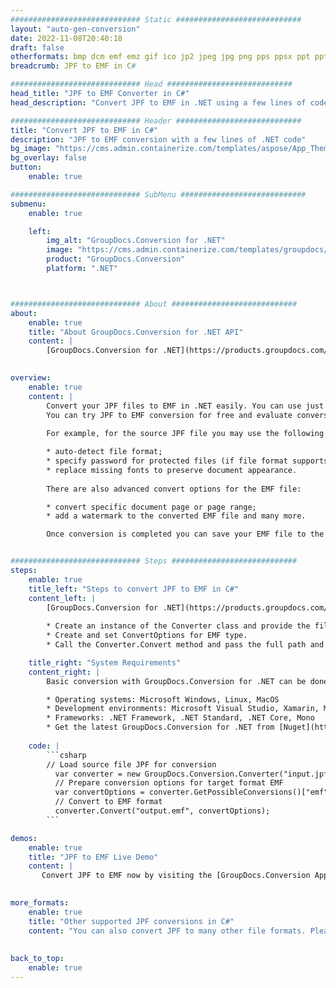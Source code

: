 ```yaml
---
############################# Static ############################
layout: "auto-gen-conversion"
date: 2022-11-08T20:40:18
draft: false
otherformats: bmp dcm emf emz gif ico jp2 jpeg jpg png pps ppsx ppt pptx psb psd svg svgz tga tif tiff webp wmf wmz
breadcrumb: JPF to EMF in C#

############################# Head ############################
head_title: "JPF to EMF Converter in C#"
head_description: "Convert JPF to EMF in .NET using a few lines of code. Use the GroupDocs Document Conversion API to convert over 160 file formats."

############################# Header ############################
title: "Convert JPF to EMF in C#"
description: "JPF to EMF conversion with a few lines of .NET code"
bg_image: "https://cms.admin.containerize.com/templates/aspose/App_Themes/V3/images/bg/header1.png"
bg_overlay: false
button:
    enable: true

############################# SubMenu ############################
submenu:
    enable: true

    left:
        img_alt: "GroupDocs.Conversion for .NET"
        image: "https://cms.admin.containerize.com/templates/groupdocs/images/product-logos/90x90-noborder/groupdocs-conversion-net.png"
        product: "GroupDocs.Conversion"
        platform: ".NET"



############################# About ############################
about:
    enable: true
    title: "About GroupDocs.Conversion for .NET API"
    content: |
        [GroupDocs.Conversion for .NET](https://products.groupdocs.com/conversion/net/) can be used to convert Microsoft Word, Excel, PowerPoint, PDF, Visio and other formats. GroupDocs.Conversion is a standalone API that is suitable for back-end and internal systems where high performance is required. It does not depend on any software such as Microsoft or Open Office.
    

overview:
    enable: true
    content: |
        Convert your JPF files to EMF in .NET easily. You can use just a couple of C# code lines in any platform of your choice like - Windows, Linux, macOS.
        You can try JPF to EMF conversion for free and evaluate conversion results quality.  Along with simple file conversion scenarios you can try more advanced options for loading source JPF file and for saving output EMF result. 
        
        For example, for the source JPF file you may use the following load options:

        * auto-detect file format;
        * specify password for protected files (if file format supports it);
        * replace missing fonts to preserve document appearance.
        
        There are also advanced convert options for the EMF file:

        * convert specific document page or page range;
        * add a watermark to the converted EMF file and many more.

        Once conversion is completed you can save your EMF file to the local file path or any third-party storage like FTP, Amazon S3, Google Drive, Dropbox etc. Please note - to convert JPF to EMF there is no need for any additional software installed - like MS Office, Open Office, Adobe Acrobat Reader etc.


############################# Steps ############################
steps:
    enable: true
    title_left: "Steps to convert JPF to EMF in C#"
    content_left: |
        [GroupDocs.Conversion for .NET](https://products.groupdocs.com/conversion/net/) makes it easy for developers to convert a JPF file to EMF with a few lines of code.
        
        * Create an instance of the Converter class and provide the file JPF with the full path
        * Create and set ConvertOptions for EMF type.
        * Call the Converter.Convert method and pass the full path and format (EMF) as a parameter

    title_right: "System Requirements"
    content_right: |
        Basic conversion with GroupDocs.Conversion for .NET can be done in just a few simple steps. Our APIs are supported on all major platforms and operating systems. Before executing the code below, make sure you have the following prerequisites installed on your system.

        * Operating systems: Microsoft Windows, Linux, MacOS
        * Development environments: Microsoft Visual Studio, Xamarin, MonoDevelop
        * Frameworks: .NET Framework, .NET Standard, .NET Core, Mono
        * Get the latest GroupDocs.Conversion for .NET from [Nuget](https://www.nuget.org/packages/groupdocs.conversion)
         
    code: |
        ```csharp    
        // Load source file JPF for conversion
          var converter = new GroupDocs.Conversion.Converter("input.jpf");
          // Prepare conversion options for target format EMF
          var convertOptions = converter.GetPossibleConversions()["emf"].ConvertOptions;
          // Convert to EMF format
          converter.Convert("output.emf", convertOptions);
        ```

demos:
    enable: true
    title: "JPF to EMF Live Demo"
    content: |
       Convert JPF to EMF now by visiting the [GroupDocs.Conversion App](https://products.groupdocs.app/conversion/family) website. Online demo has the following advantages
          

more_formats:
    enable: true
    title: "Other supported JPF conversions in C#"
    content: "You can also convert JPF to many other file formats. Please see the list below."
       
       
back_to_top:
    enable: true
---
```

